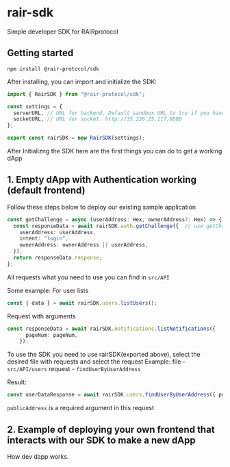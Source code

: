 # rair-sdk

Simple developer SDK for RAIRprotocol

## Getting started

```
npm install @rair-protocol/sdk
```

After installing, you can import and initialize the SDK:

```ts
import { RairSDK } from "@rair-protocol/sdk";

const settings = {
  serverURL, // URL for backend. Default sandbox URL to try if you haven't deployed your own backend rair-node yet http://35.226.25.117:5000
  socketURL, // URL for socket. http://35.226.25.117:8080
};

export const rairSDK = new RairSDK(settings);
```
After Initializng the SDK here are the first things you can do to get a working dApp

## 1. Empty dApp with Authentication working (default frontend)

Follow these steps below to deploy our existing sample application

```ts
const getChallenge = async (userAddress: Hex, ownerAddress?: Hex) => {
  const responseData = await rairSDK.auth.getChallenge({  // use getChallenge from auth folder
    userAddress: userAddress,
    intent: "login",
    ownerAddress: ownerAddress || userAddress,
  });
  return responseData.response;
};
```
All requests what you need to use you can find in `src/API`


Some example:
For user lists
```ts
const { data } = await rairSDK.users.listUsers();
```
Request with arguments
```ts
const responseData = await rairSDK.notifications.listNotifications({
      pageNum: pageNum,
    });
```

To use the SDK you need to use rairSDK(exported above), select the desired file with requests and select the request 
Example: 
file - `src/API/users` 
request - `findUserByUserAddress` 

Result: 
```ts
const userDataResponse = await rairSDK.users.findUserByUserAddress({ publicAddress: loginData.userAddress, });
```
`publicAddress` is a required argument in this request



## 2. Example of deploying your own frontend that interacts with our SDK to make a new dApp

How dev dapp works. 

